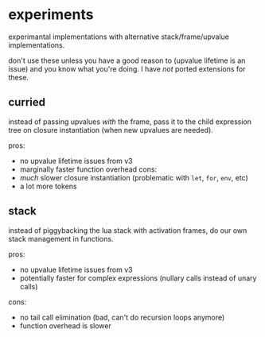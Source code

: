 # experiments

experimantal implementations with alternative stack/frame/upvalue implementations.

don't use these unless you have a good reason to (upvalue lifetime is an issue) and you know what you're doing. I have _not_ ported extensions for these.

## curried
instead of passing upvalues _with_ the frame, pass it to the child expression tree on closure instantiation (when new upvalues are needed).

pros:
- no upvalue lifetime issues from v3
- marginally faster function overhead
cons:
- _much_ slower closure instantiation (problematic with `let`, `for`, `env`, etc)
- a lot more tokens

## stack
instead of piggybacking the lua stack with activation frames, do our own stack management in functions.

pros:
- no upvalue lifetime issues from v3
- potentially faster for complex expressions (nullary calls instead of unary calls)

cons:
- no tail call elimination (bad, can't do recursion loops anymore)
- function overhead is slower
